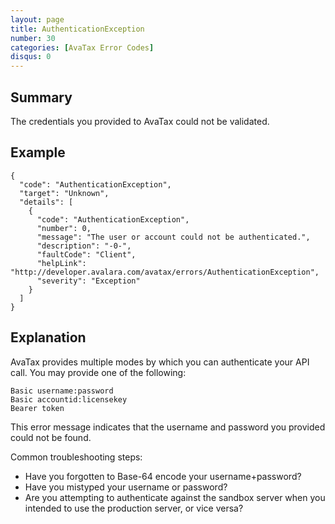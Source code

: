 ```yaml
---
layout: page
title: AuthenticationException
number: 30
categories: [AvaTax Error Codes]
disqus: 0
---
```


## Summary

The credentials you provided to AvaTax could not be validated.

## Example

    {
      "code": "AuthenticationException",
      "target": "Unknown",
      "details": [
        {
          "code": "AuthenticationException",
          "number": 0,
          "message": "The user or account could not be authenticated.",
          "description": "-0-",
          "faultCode": "Client",
          "helpLink": "http://developer.avalara.com/avatax/errors/AuthenticationException",
          "severity": "Exception"
        }
      ]
    }

## Explanation

AvaTax provides multiple modes by which you can authenticate your API call.  You may provide one of the following:

	Basic username:password
	Basic accountid:licensekey
	Bearer token

This error message indicates that the username and password you provided could not be found.  

Common troubleshooting steps:

* Have you forgotten to Base-64 encode your username+password?
* Have you mistyped your username or password?
* Are you attempting to authenticate against the sandbox server when you intended to use the production server, or vice versa?
